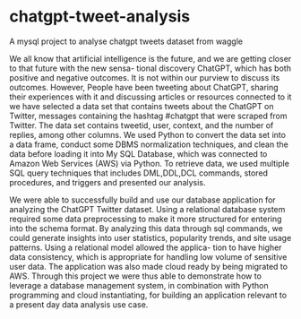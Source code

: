 # chatgpt-tweet-analysis
A mysql project to analyse chatgpt tweets dataset from waggle


We all know that artificial intelligence is the future, and we are getting closer to that future with the new sensa- tional discovery ChatGPT, which has both positive and negative outcomes. It is not within our purview to discuss its outcomes. However, People have been tweeting about ChatGPT, sharing their experiences with it and discussing articles or resources connected to it we have selected a data set that contains tweets about the ChatGPT on Twitter, messages containing the hashtag #chatgpt that were scraped from Twitter. The data set contains tweetid, user, context, and the number of replies, among other columns. We used Python to convert the data set into a data frame, conduct some DBMS normalization techniques, and clean the data before loading it into My SQL Database, which was connected to Amazon Web Services (AWS) via Python. To retrieve data, we used multiple SQL query techniques that includes DML,DDL,DCL commands, stored procedures, and triggers and presented our analysis.

We were able to successfully build and use our database application for analyzing the ChatGPT Twitter dataset. Using a relational database system required some data preprocessing to make it more structured for entering into the schema format. By analyzing this data through sql commands, we could generate insights into user statistics, popularity trends, and site usage patterns. Using a relational model allowed the applica- tion to have higher data consistency, which is appropriate for handling low volume of sensitive user data. The application
was also made cloud ready by being migrated to AWS. Through this project we were thus able to demonstrate how to leverage a database management system, in combination with Python programming and cloud instantiating, for building an application relevant to a present day data analysis use case.